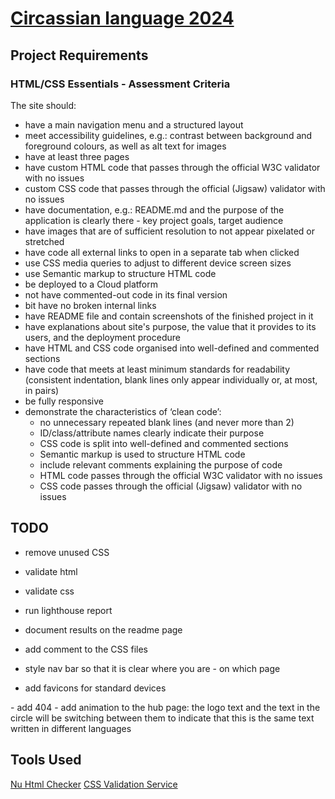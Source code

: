 # [Circassian language 2024 ](https://kkumyk.github.io/circassian-language/)


## Project Requirements

### HTML/CSS Essentials - Assessment Criteria
The site should:
- have a main navigation menu and a structured layout
- meet accessibility guidelines, e.g.: contrast between background and foreground colours, as well as alt text for images
- have at least three pages
- have custom HTML code that passes through the official W3C validator with no issues
- custom CSS code that passes through the official (Jigsaw) validator with no issues
- have documentation, e.g.: README.md and the purpose of the application is clearly there - key project goals, target audience
- have images that are of sufficient resolution to not appear pixelated or stretched
- have code all external links to open in a separate tab when clicked
- use CSS media queries to adjust to different device screen sizes
- use Semantic markup to structure HTML code
- be deployed to a Cloud platform
- not have commented-out code in its final version
- bit have no broken internal links
- have README file and contain screenshots of the finished project in it
- have explanations about site's purpose, the value that it provides to its users, and the deployment procedure
- have HTML and CSS code organised into well-defined and commented sections
- have code that meets at least minimum standards for readability (consistent indentation, blank lines only appear individually or, at most, in pairs)
- be fully responsive
- demonstrate the characteristics of ‘clean code’:
    - no unnecessary repeated blank lines (and never more than 2)
    - ID/class/attribute names clearly indicate their purpose
    - CSS code is split into well-defined and commented sections
    - Semantic markup is used to structure HTML code
    - include relevant comments explaining the purpose of code
    - HTML code passes through the official W3C validator with no issues
    - CSS code passes through the official (Jigsaw) validator with no issues

## TODO

- remove unused CSS
- validate html
- validate css
- run lighthouse report
- document results on the readme page
- add comment to the CSS files


- style nav bar so that it is clear where you are - on which page
- add favicons for standard devices
<link rel="apple-touch-icon" sizes="180x180" href="assets/favicon/apple-touch-icon.png">
<link rel="icon" type="image/png" sizes="32x32" href="assets/favicon/favicon-32x32.png">
<link rel="icon" type="image/png" sizes="16x16" href="assets/favicon/favicon-16x16.png">
- add 404
- add animation to the hub page: the logo text and the text in the circle will be switching between them to indicate that this is the same text written in different languages

## Tools Used
[Nu Html Checker](https://validator.w3.org/nu/)
[CSS Validation Service](https://jigsaw.w3.org/css-validator/)